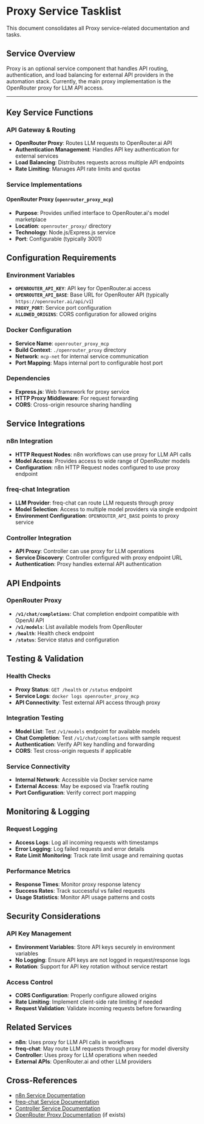 # Proxy Service Tasklist

This document consolidates all Proxy service-related documentation and tasks.

## Service Overview
Proxy is an optional service component that handles API routing, authentication, and load balancing for external API providers in the automation stack. Currently, the main proxy implementation is the OpenRouter proxy for LLM API access.

---

## Key Service Functions

### API Gateway & Routing
- **OpenRouter Proxy**: Routes LLM requests to OpenRouter.ai API
- **Authentication Management**: Handles API key authentication for external services
- **Load Balancing**: Distributes requests across multiple API endpoints
- **Rate Limiting**: Manages API rate limits and quotas

### Service Implementations

#### OpenRouter Proxy (`openrouter_proxy_mcp`)
- **Purpose**: Provides unified interface to OpenRouter.ai's model marketplace
- **Location**: `openrouter_proxy/` directory
- **Technology**: Node.js/Express.js service
- **Port**: Configurable (typically 3001)

## Configuration Requirements

### Environment Variables
- **`OPENROUTER_API_KEY`**: API key for OpenRouter.ai access
- **`OPENROUTER_API_BASE`**: Base URL for OpenRouter API (typically `https://openrouter.ai/api/v1`)
- **`PROXY_PORT`**: Service port configuration
- **`ALLOWED_ORIGINS`**: CORS configuration for allowed origins

### Docker Configuration
- **Service Name**: `openrouter_proxy_mcp`
- **Build Context**: `./openrouter_proxy` directory
- **Network**: `mcp-net` for internal service communication
- **Port Mapping**: Maps internal port to configurable host port

### Dependencies
- **Express.js**: Web framework for proxy service
- **HTTP Proxy Middleware**: For request forwarding
- **CORS**: Cross-origin resource sharing handling

## Service Integrations

### n8n Integration
- **HTTP Request Nodes**: n8n workflows can use proxy for LLM API calls
- **Model Access**: Provides access to wide range of OpenRouter models
- **Configuration**: n8n HTTP Request nodes configured to use proxy endpoint

### freq-chat Integration
- **LLM Provider**: freq-chat can route LLM requests through proxy
- **Model Selection**: Access to multiple model providers via single endpoint
- **Environment Configuration**: `OPENROUTER_API_BASE` points to proxy service

### Controller Integration
- **API Proxy**: Controller can use proxy for LLM operations
- **Service Discovery**: Controller configured with proxy endpoint URL
- **Authentication**: Proxy handles external API authentication

## API Endpoints

### OpenRouter Proxy
- **`/v1/chat/completions`**: Chat completion endpoint compatible with OpenAI API
- **`/v1/models`**: List available models from OpenRouter
- **`/health`**: Health check endpoint
- **`/status`**: Service status and configuration

## Testing & Validation

### Health Checks
- **Proxy Status**: `GET /health` or `/status` endpoint
- **Service Logs**: `docker logs openrouter_proxy_mcp`
- **API Connectivity**: Test external API access through proxy

### Integration Testing
- **Model List**: Test `/v1/models` endpoint for available models
- **Chat Completion**: Test `/v1/chat/completions` with sample request
- **Authentication**: Verify API key handling and forwarding
- **CORS**: Test cross-origin requests if applicable

### Service Connectivity
- **Internal Network**: Accessible via Docker service name
- **External Access**: May be exposed via Traefik routing
- **Port Configuration**: Verify correct port mapping

## Monitoring & Logging

### Request Logging
- **Access Logs**: Log all incoming requests with timestamps
- **Error Logging**: Log failed requests and error details
- **Rate Limit Monitoring**: Track rate limit usage and remaining quotas

### Performance Metrics
- **Response Times**: Monitor proxy response latency
- **Success Rates**: Track successful vs failed requests
- **Usage Statistics**: Monitor API usage patterns and costs

## Security Considerations

### API Key Management
- **Environment Variables**: Store API keys securely in environment variables
- **No Logging**: Ensure API keys are not logged in request/response logs
- **Rotation**: Support for API key rotation without service restart

### Access Control
- **CORS Configuration**: Properly configure allowed origins
- **Rate Limiting**: Implement client-side rate limiting if needed
- **Request Validation**: Validate incoming requests before forwarding

## Related Services
- **n8n**: Uses proxy for LLM API calls in workflows
- **freq-chat**: May route LLM requests through proxy for model diversity
- **Controller**: Uses proxy for LLM operations when needed
- **External APIs**: OpenRouter.ai and other LLM providers

## Cross-References
- [n8n Service Documentation](../n8n/Tasklist.md)
- [freq-chat Service Documentation](../freq-chat/Tasklist.md)
- [Controller Service Documentation](../controller/Tasklist.md)
- [OpenRouter Proxy Documentation](../../deprecated/proxy.md) (if exists)
